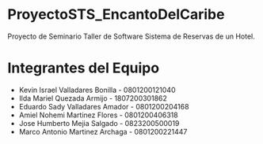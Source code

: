# ProyectoSTS_EncantoDelCaribe
Proyecto de Seminario Taller de Software Sistema de Reservas de un Hotel.

# Integrantes del Equipo
- Kevin Israel Valladares Bonilla - 0801200121040
- Ilda Mariel Quezada Armijo - 1807200301862                                              
- Eduardo Sady Valladares Amador - 0801200204168
- Amiel Nohemi Martinez Flores - 0801200406318
- Jose Humberto Mejia Salgado - 0823200500019
- Marco Antonio Martinez Archaga - 0801200221447
